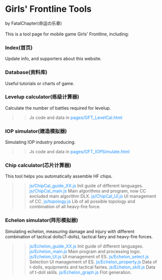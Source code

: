 # Girls' Frontline Tools<br>
by FatalChapter(命运の乐章)<br>
<br>
This is a tool page for mobile game Girls' Frontline, including:<br>
### Index(首页)<br>
Update info, and supporters about this website.<br>
### Database(资料库)<br>
Useful tutorials or charts of game.<br>
### Levelup calculator(练级计算器)<br>
Calculate the number of battles required for levelup.<br>
>> Js code and data in <span style="color:dodgerblue">pages/GFT_LevelCal.html</span>
### IOP simulator(建造模拟器)<br>
Simulating IOP industry producing.<br>
>> Js code and data in <span style="color:dodgerblue">pages/GFT_IOPSimulate.html</span>
### Chip calculator(芯片计算器)<br>
This tool helps you automatically assemble HF chips.<br>
>> <span style="color:dodgerblue">js/ChipCal_guide_XX.js</span> Init guide of different languages.
>> <span style="color:dodgerblue">js/ChipCal_main.js</span> Main algorithms and program, now CC excluded main algorithm DLX.
>> <span style="color:dodgerblue">js/ChipCal_UI.js</span> UI management of CC.
>> <span style="color:dodgerblue">js/topology.js</span> Lib of all possible topology and combination of all heavy-fire force.
### Echelon simulator(阵形模拟器)<br>
Simulating echelon, measuring damage and injury with different combination of tactical dolls(T-dolls), tactical fairy and heavy-fire forces.<br>
>> <span style="color:dodgerblue">js/Echelon_guide_XX.js</span> Init guide of different languages.
>> <span style="color:dodgerblue">js/Echelon_main.js</span> Main program and processing logic.
>> <span style="color:dodgerblue">js/Echelon_UI.js</span> UI management of ES.
>> <span style="color:dodgerblue">js/Echelon_select.js</span> Selection UI management of ES.
>> <span style="color:dodgerblue">js/Echelon_property.js</span> Data of t-dolls, equipments and tactical fairies.
>> <span style="color:dodgerblue">js/Echelon_skill.js</span> Data of t-doll skills.
>> <span style="color:dodgerblue">js/Echelon_graph.js</span> Flot generation.
